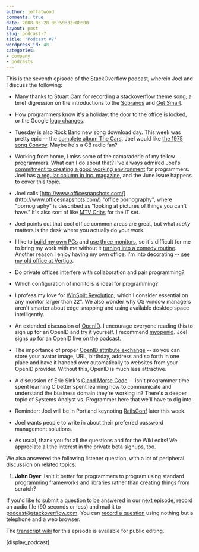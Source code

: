 ```yaml
---
author: jeffatwood
comments: true
date: 2008-05-28 06:59:32+00:00
layout: post
slug: podcast-7
title: 'Podcast #7'
wordpress_id: 48
categories:
- company
- podcasts
---
```



This is the seventh episode of the StackOverflow podcast, wherein Joel and I discuss the following:







  * Many thanks to Stuart Cam for recording a stackoverflow theme song; a brief digression on the introductions to the [Sopranos](http://youtube.com/watch?v=NUT07eZoXPw) and [Get Smart](http://youtube.com/watch?v=cscedJQ3PFU).

  * How programmers know it's a holiday: the door to the office is locked, or the Google [logo changes](http://www.google.com/holidaylogos.html).

  * Tuesday is also Rock Band new song download day. This week was pretty epic -- the [complete album The Cars](http://youtube.com/results?search_query=cars+rock+band). Joel would like [the 1975 song Convoy](http://en.wikipedia.org/wiki/Convoy_(song)). Maybe he's a CB radio fan?

  * Working from home, I miss some of the camaraderie of my fellow programmers. What can I do about that? I've always admired Joel's [commitment to creating a good working environment](http://www.joelonsoftware.com/articles/BionicOffice.html) for programmers. Joel has [a regular column in Inc. magazine](http://www.inc.com/query/index.html?domains=http%3A%2F%2Finc.com%2Chttp%3A%2F%2Ftechnology.inc.com%2Chttp%3A%2F%2Fhiring.inc.com%2Chttp%3A%2F%2Fblog.inc.com&client=pub-9871731465474413&safe=active&channel=&cof=GALT%3A%23008000%3BGL%3A1%3BDIV%3A%23FFFFFF%3BVLC%3A8B9EB1%3BAH%3Acenter%3BBGC%3AFFFFFF%3BLBGC%3AFFFFFF%3BALC%3A336699%3BLC%3A336699%3BT%3A000000%3BGFNT%3AAAAAAA%3BGIMP%3AAAAAAA%3BS%3Ahttp%3A%2F%2Fhttp%3A%2F%2Fwww.inc.com%3BFORID%3A11%3B&q=joel+spolsky&xsubmit.x=0&xsubmit.y=0&xsubmit=Search&sitesearch=http%3A%2F%2Finc.com), and the June issue happens to cover this topic.

  * Joel calls [http://www.officesnapshots.com/](http://www.officesnapshots.com/) "office pornography", where "pornography" is described as "looking at pictures of things you can't have." It's also sort of like [MTV Cribs](http://www.mtv.com/ontv/dyn/cribs/series.jhtml) for the IT set.

  * Joel points out that cool office common areas are great, but what _really_ matters is the desk where you actually do your work.

  * I like to [build my own PCs](http://www.codinghorror.com/blog/archives/000905.html) and [use three monitors](http://www.codinghorror.com/blog/archives/000959.html), so it's difficult for me to bring my work with me without it [turning into a comedy routine](http://improveverywhere.com/2008/02/25/mobile-desktop/). Another reason I enjoy having my own office: I'm into decorating -- [see my old office at Vertigo](http://www.codinghorror.com/blog/archives/000770.html).

  * Do private offices interfere with collaboration and pair programming?

  * Which configuration of monitors is ideal for programming?

  * I profess my love for [WinSplit Revolution](http://reptils.free.fr/index.htm), which I consider essential on any monitor larger than 22". We also wonder why OS window managers aren't smarter about edge snapping and using available desktop space intelligently.

  * An extended discussion of [OpenID](http://openid.net/). I encourage everyone reading this to sign up for an OpenID and try it yourself. I recommend [myopenid](http://www.myopenid.com/). Joel signs up for an OpenID live on the podcast.

  * The importance of proper [OpenID attribute exchange](http://blogs.gnome.org/jamesh/2007/11/26/openid-ax/) -- so you can store your avatar image, URL, birthday, address and so forth in one place and have it handed over automatically to websites from your OpenID provider. Without this, OpenID is much less attractive.

  * A discussion of Eric Sink's [C and Morse Code](http://www.ericsink.com/entries/c_morse_code.html) -- isn't programmer time spent learning C better spent learning how to communicate and understand the business domain they're working in? There's a deeper topic of Systems Analyst vs. Programmer here that we'll have to dig into.

  * Reminder: Joel will be in Portland keynoting [RailsConf](http://en.oreilly.com/rails2008/public/content/home) later this week.

  * Joel wants people to write in about their preferred password management solutions.

  * As usual, thank you for all the questions and for the Wiki edits! We appreciate all the interest in the private beta signups, too.




We also answered the following listener question, with a lot of peripheral discussion on related topics:







  1. **John Dyer**: Isn't it better for programmers to program using standard programming frameworks and libraries rather than creating things from scratch?




If you'd like to submit a question to be answered in our next episode, 
record an audio file (90 seconds or less) and mail it to [podcast@stackoverflow.com](mailto:podcast@stackoverflow.com). You can [record a question](http://blog.stackoverflow.com/index.php/2008/05/recording-podcast-questions-using-your-telephone/) using nothing but a telephone and a web browser.



The [transcript wiki](http://stackoverflow.fogbugz.com/default.asp?W5040) for this episode is available for public editing.



[display_podcast]

